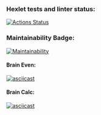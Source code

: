 ### Hexlet tests and linter status:
[![Actions Status](https://github.com/Kerish19/php-project-45/workflows/hexlet-check/badge.svg)](https://github.com/Kerish19/php-project-45/actions)
### Maintainability Badge:
[![Maintainability](https://api.codeclimate.com/v1/badges/dfe64be4bcc5d4ad322a/maintainability)](https://codeclimate.com/github/Kerish19/php-project-45/maintainability)
#### Brain Even:
[![asciicast](https://asciinema.org/a/8Ik0YmCDjzAQOPSr2dMArKu2c.svg)](https://asciinema.org/a/8Ik0YmCDjzAQOPSr2dMArKu2c)
#### Brain Calc:
[![asciicast](https://asciinema.org/a/8zlGd47WQVw1t1qIgmYXPbkor.svg)](https://asciinema.org/a/8zlGd47WQVw1t1qIgmYXPbkor)
